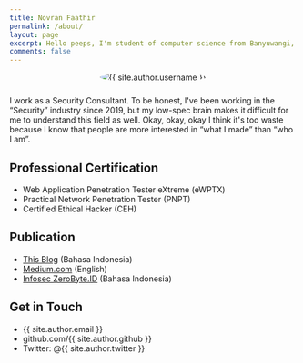 ```yaml
---
title: Novran Faathir
permalink: /about/
layout: page
excerpt: Hello peeps, I'm student of computer science from Banyuwangi, living in Jogjakarta. This blog for documentation about my programming journey, running on jekyll, hosting on netlify and using my own simple theme.
comments: false
---
```


<div style="text-align:center;">
	<img style="border-radius:100%;max-width:250px;max-height:250px;border:none;margin-bottom:10px;" src="{{ site.author.avatar }}" alt="{{ site.author.username }}"/>
</div>

I work as a Security Consultant. To be honest, I've been working in the “Security” industry since 2019, but my low-spec brain makes it difficult for me to understand this field as well. Okay, okay, okay I think it's too waste because I know that people are more interested in “what I made” than “who I am”.

## Professional Certification

- Web Application Penetration Tester eXtreme (eWPTX)
- Practical Network Penetration Tester (PNPT)
- Certified Ethical Hacker (CEH)

## Publication

- [This Blog](/) (Bahasa Indonesia)
- [Medium.com](https://decode.novr.one) (English)
- [Infosec ZeroByte.ID](https://infosec.zerobyte.id) (Bahasa Indonesia)

## Get in Touch

- {{ site.author.email }}
- github.com/{{ site.author.github }}
- Twitter: @{{ site.author.twitter }}